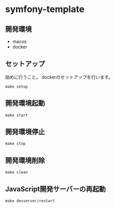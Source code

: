 # symfony-template

## 開発環境
- macos
- docker

## セットアップ
始めに行うこと。 dockerのセットアップを行います。

```shell
make setup
```

## 開発環境起動

```shell
make start
```

## 開発環境停止

```shell
make stop
```

## 開発環境削除

```shell
make clean
```

## JavaScript開発サーバーの再起動
```shell
make devserver/restart
```